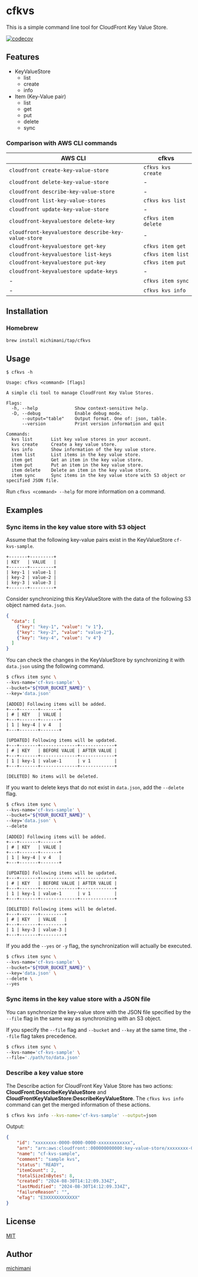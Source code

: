 cfkvs
===

This is a simple command line tool for CloudFront Key Value Store.

[![codecov](https://codecov.io/gh/michimani/cfkvs/graph/badge.svg?token=PWKPWONA8G)](https://codecov.io/gh/michimani/cfkvs)

## Features

- KeyValueStore
  - list
  - create
  - info
- Item (Key-Value pair)
  - list
  - get
  - put
  - delete
  - sync

### Comparison with AWS CLI commands

| AWS CLI | cfkvs |
| --- | --- |
| `cloudfront create-key-value-store` | `cfkvs kvs create` |
| `cloudfront delete-key-value-store` | - |
| `cloudfront describe-key-value-store` | - |
| `cloudfront list-key-value-stores` | `cfkvs kvs list` |
| `cloudfront update-key-value-store` | - |
| `cloudfront-keyvaluestore delete-key` | `cfkvs item delete` |
| `cloudfront-keyvaluestore describe-key-value-store` | - |
| `cloudfront-keyvaluestore get-key` | `cfkvs item get` |
| `cloudfront-keyvaluestore list-keys` | `cfkvs item list` |
| `cloudfront-keyvaluestore put-key` | `cfkvs item put` |
| `cloudfront-keyvaluestore update-keys` | - |
| - | `cfkvs item sync` |
| - | `cfkvs kvs info` |

## Installation

### Homebrew

```bash
brew install michimani/tap/cfkvs
```

## Usage

```
$ cfkvs -h

Usage: cfkvs <command> [flags]

A simple cli tool to manage CloudFront Key Value Stores.

Flags:
  -h, --help              Show context-sensitive help.
  -D, --debug             Enable debug mode.
      --output="table"    Output format. One of: json, table.
      --version           Print version information and quit

Commands:
  kvs list       List key value stores in your account.
  kvs create     Create a key value store.
  kvs info       Show information of the key value store.
  item list      List items in the key value store.
  item get       Get an item in the key value store.
  item put       Put an item in the key value store.
  item delete    Delete an item in the key value store.
  item sync      Sync items in the key value store with S3 object or specified JSON file.
```

Run `cfkvs <command> --help` for more information on a command.

## Examples

### Sync items in the key value store with S3 object

Assume that the following key-value pairs exist in the KeyValueStore `cf-kvs-sample`.

```
+-------+---------+
| KEY   | VALUE   |
+-------+---------+
| key-1 | value-1 |
| key-2 | value-2 |
| key-3 | value-3 |
+-------+---------+
```

Consider synchronizing this KeyValueStore with the data of the following S3 object named `data.json`.

```json
{
  "data": [
    {"key": "key-1", "value": "v 1"},
    {"key": "key-2", "value": "value-2"},
    {"key": "key-4", "value": "v 4"}
  ]
}
```

You can check the changes in the KeyValueStore by synchronizing it with `data.json` using the following command.

```bash
$ cfkvs item sync \
--kvs-name='cf-kvs-sample' \
--bucket="${YOUR_BUCKET_NAME}" \
--key='data.json'
```

```
[ADDED] Following items will be added.
+---+-------+-------+
| # | KEY   | VALUE |
+---+-------+-------+
| 1 | key-4 | v 4   |
+---+-------+-------+

[UPDATED] Following items will be updated.
+---+-------+--------------+-------------+
| # | KEY   | BEFORE VALUE | AFTER VALUE |
+---+-------+--------------+-------------+
| 1 | key-1 | value-1      | v 1         |
+---+-------+--------------+-------------+

[DELETED] No items will be deleted.
```

If you want to delete keys that do not exist in `data.json`, add the `--delete` flag.

```bash
$ cfkvs item sync \
--kvs-name='cf-kvs-sample' \
--bucket="${YOUR_BUCKET_NAME}" \
--key='data.json' \
--delete
```

```
[ADDED] Following items will be added.
+---+-------+-------+
| # | KEY   | VALUE |
+---+-------+-------+
| 1 | key-4 | v 4   |
+---+-------+-------+

[UPDATED] Following items will be updated.
+---+-------+--------------+-------------+
| # | KEY   | BEFORE VALUE | AFTER VALUE |
+---+-------+--------------+-------------+
| 1 | key-1 | value-1      | v 1         |
+---+-------+--------------+-------------+

[DELETED] Following items will be deleted.
+---+-------+---------+
| # | KEY   | VALUE   |
+---+-------+---------+
| 1 | key-3 | value-3 |
+---+-------+---------+
```

If you add the `--yes` or `-y` flag, the synchronization will actually be executed.

```bash
$ cfkvs item sync \
--kvs-name='cf-kvs-sample' \
--bucket="${YOUR_BUCKET_NAME}" \
--key='data.json' \
--delete \
--yes
```

### Sync items in the key value store with a JSON file

You can synchronize the key-value store with the JSON file specified by the `--file` flag in the same way as synchronizing with an S3 object.

If you specify the `--file` flag and `--bucket` and `--key` at the same time, the `--file` flag takes precedence.


```bash
$ cfkvs item sync \
--kvs-name='cf-kvs-sample' \
--file='./path/to/data.json'
```

### Describe a key value store

The Describe action for CloudFront Key Value Store has two actions: **CloudFront:DescribeKeyValueStore** and **CloudFrontKeyValueStore:DescribeKeyValueStore**. The `cfkvs kvs info` command can get the merged information of these actions.

```bash
$ cfkvs kvs info --kvs-name='cf-kvs-sample' --output=json
```

Output:

```json
{
    "id": "xxxxxxxx-0000-0000-0000-xxxxxxxxxxxx",
    "arn": "arn:aws:cloudfront::000000000000:key-value-store/xxxxxxxx-0000-0000-0000-xxxxxxxxxxxx",
    "name": "cf-kvs-sample",
    "comment": "sample kvs",
    "status": "READY",
    "itemCount": 2,
    "totalSizeInBytes": 8,
    "created": "2024-08-30T14:12:09.334Z",
    "lastModified": "2024-08-30T14:12:09.334Z",
    "failureReason": "",
    "eTag": "E3XXXXXXXXXXXX"
}
```


## License

[MIT](https://github.com/michimani/cfkvs/blob/main/LICENSE)

## Author

[michimani](https://github.com/michimani)

